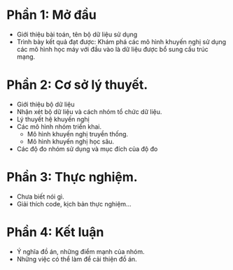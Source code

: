 # Phần 1: Mở đầu
- Giới thiệu bài toán, tên bộ dữ liệu sử dụng
- Trình bày kết quả đạt được: Khám phá các mô hình khuyến nghị sử dụng các mô hình học máy với đầu vào là dữ liệu được bổ sung cấu trúc mạng.

# Phần 2: Cơ sở lý thuyết.
- Giới thiệu bộ dữ liệu
- Nhận xét bộ dữ liệu và cách nhóm tổ chức dữ liệu.
- Lý thuyết hệ khuyến nghị
- Các mô hình nhóm triển khai.
	+ Mô hình khuyến nghị truyền thống.
	+ Mô hình khuyến nghị học sâu.
- Các độ đo nhóm sử dụng và mục đích của độ đo

# Phần 3: Thực nghiệm.
- Chưa biết nói gì.
- Giải thích code, kịch bản thực nghiệm...

# Phần 4: Kết luận 
- Ý nghĩa đồ án, những điểm mạnh của nhóm.
- Những việc có thể làm để cải thiện đồ án.

